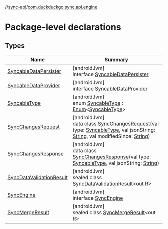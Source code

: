 //[sync-api](../../index.md)/[com.duckduckgo.sync.api.engine](index.md)

# Package-level declarations

## Types

| Name | Summary |
|---|---|
| [SyncableDataPersister](-syncable-data-persister/index.md) | [androidJvm]<br>interface [SyncableDataPersister](-syncable-data-persister/index.md) |
| [SyncableDataProvider](-syncable-data-provider/index.md) | [androidJvm]<br>interface [SyncableDataProvider](-syncable-data-provider/index.md) |
| [SyncableType](-syncable-type/index.md) | [androidJvm]<br>enum [SyncableType](-syncable-type/index.md) : [Enum](https://kotlinlang.org/api/latest/jvm/stdlib/kotlin/-enum/index.html)&lt;[SyncableType](-syncable-type/index.md)&gt; |
| [SyncChangesRequest](-sync-changes-request/index.md) | [androidJvm]<br>data class [SyncChangesRequest](-sync-changes-request/index.md)(val type: [SyncableType](-syncable-type/index.md), val jsonString: [String](https://kotlinlang.org/api/latest/jvm/stdlib/kotlin/-string/index.html), val modifiedSince: [String](https://kotlinlang.org/api/latest/jvm/stdlib/kotlin/-string/index.html)) |
| [SyncChangesResponse](-sync-changes-response/index.md) | [androidJvm]<br>data class [SyncChangesResponse](-sync-changes-response/index.md)(val type: [SyncableType](-syncable-type/index.md), val jsonString: [String](https://kotlinlang.org/api/latest/jvm/stdlib/kotlin/-string/index.html)) |
| [SyncDataValidationResult](-sync-data-validation-result/index.md) | [androidJvm]<br>sealed class [SyncDataValidationResult](-sync-data-validation-result/index.md)&lt;out [R](-sync-data-validation-result/index.md)&gt; |
| [SyncEngine](-sync-engine/index.md) | [androidJvm]<br>interface [SyncEngine](-sync-engine/index.md) |
| [SyncMergeResult](-sync-merge-result/index.md) | [androidJvm]<br>sealed class [SyncMergeResult](-sync-merge-result/index.md)&lt;out [R](-sync-merge-result/index.md)&gt; |
